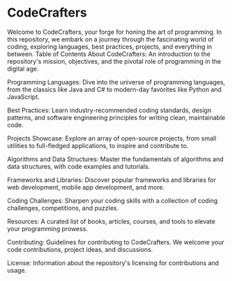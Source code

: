 # CodeCrafters
Welcome to CodeCrafters, your forge for honing the art of programming. In this repository, we embark on a journey through the fascinating world of coding, exploring languages, best practices, projects, and everything in between.
Table of Contents
About CodeCrafters: An introduction to the repository's mission, objectives, and the pivotal role of programming in the digital age.

Programming Languages: Dive into the universe of programming languages, from the classics like Java and C# to modern-day favorites like Python and JavaScript.

Best Practices: Learn industry-recommended coding standards, design patterns, and software engineering principles for writing clean, maintainable code.

Projects Showcase: Explore an array of open-source projects, from small utilities to full-fledged applications, to inspire and contribute to.

Algorithms and Data Structures: Master the fundamentals of algorithms and data structures, with code examples and tutorials.

Frameworks and Libraries: Discover popular frameworks and libraries for web development, mobile app development, and more.

Coding Challenges: Sharpen your coding skills with a collection of coding challenges, competitions, and puzzles.

Resources: A curated list of books, articles, courses, and tools to elevate your programming prowess.

Contributing: Guidelines for contributing to CodeCrafters. We welcome your code contributions, project ideas, and discussions.

License: Information about the repository's licensing for contributions and usage.
